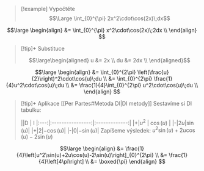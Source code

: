 > [!example] Vypočtěte
> $$\Large \int_{0}^{\pi} 2x^2\cdot\cos(2x)\;dx$$

$$\large
\begin{align}
	&= \int_{0}^{\pi} x^2\cdot\cos(2x)\;2dx \\
\end{align}
$$

> [!tip]+ Substituce
>
>$$\large\begin{aligned}
u &= 2x \\
du &= 2dx \\
>\end{aligned}$$

$$\large
\begin{align}
	&= \int_{0}^{2\pi} \left(\frac{u}{2}\right)^2\cdot\cos(u)\;du \\
	&= \int_{0}^{2\pi} \frac{1}{4}u^2\cdot\cos(u)\;du \\
	&= \frac{1}{4}\int_{0}^{2\pi} u^2\cdot\cos(u)\;du \\
\end{align}
$$

> [!tip]+ Aplikace [[Per Partes#Metoda DI|DI metody]]
> Sestavíme si DI tabulku:
>
>||D | I 
|:---:|:----------------:|:-------------:|
|+|$u^2$ | $\cos(u)$ |
|-|$2u$|$\sin(u)$|
|+|$2$|$-\cos(u)$|
|-|$0$|$-\sin(u)$|
>Zapíšeme výsledek: $u^2\sin(u)+2u\cos(u)-2\sin(u)$

$$\large
\begin{align}
	&= \frac{1}{4}\left[u^2\sin(u)+2u\cos(u)-2\sin(u)\right]_{0}^{2\pi} \\
	&= \frac{1}{4}\left[4\pi\right] \\
	&= \boxed{\pi}
\end{align}
$$